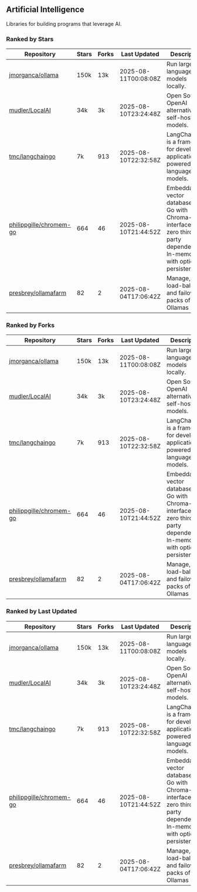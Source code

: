 ## Artificial Intelligence

Libraries for building programs that leverage AI.

### Ranked by Stars

| Repository | Stars | Forks | Last Updated | Description | 
|------------|-------|-------|--------------|-------------|
| [jmorganca/ollama](https://github.com/jmorganca/ollama) | 150k | 13k | 2025-08-11T00:08:08Z |  Run large language models locally. |
| [mudler/LocalAI](https://github.com/mudler/LocalAI) | 34k | 3k | 2025-08-10T23:24:48Z |  Open Source OpenAI alternative, self-host AI models. |
| [tmc/langchaingo](https://github.com/tmc/langchaingo) | 7k | 913 | 2025-08-10T22:32:58Z |  LangChainGo is a framework for developing applications powered by language models. |
| [philippgille/chromem-go](https://github.com/philippgille/chromem-go) | 664 | 46 | 2025-08-10T21:44:52Z |  Embeddable vector database for Go with Chroma-like interface and zero third-party dependencies. In-memory with optional persistence. |
| [presbrey/ollamafarm](https://github.com/presbrey/ollamafarm) | 82 | 2 | 2025-08-04T17:06:42Z |  Manage, load-balance, and failover packs of Ollamas |

### Ranked by Forks

| Repository | Stars | Forks | Last Updated | Description | 
|------------|-------|-------|--------------|-------------|
| [jmorganca/ollama](https://github.com/jmorganca/ollama) | 150k | 13k | 2025-08-11T00:08:08Z |  Run large language models locally. |
| [mudler/LocalAI](https://github.com/mudler/LocalAI) | 34k | 3k | 2025-08-10T23:24:48Z |  Open Source OpenAI alternative, self-host AI models. |
| [tmc/langchaingo](https://github.com/tmc/langchaingo) | 7k | 913 | 2025-08-10T22:32:58Z |  LangChainGo is a framework for developing applications powered by language models. |
| [philippgille/chromem-go](https://github.com/philippgille/chromem-go) | 664 | 46 | 2025-08-10T21:44:52Z |  Embeddable vector database for Go with Chroma-like interface and zero third-party dependencies. In-memory with optional persistence. |
| [presbrey/ollamafarm](https://github.com/presbrey/ollamafarm) | 82 | 2 | 2025-08-04T17:06:42Z |  Manage, load-balance, and failover packs of Ollamas |

### Ranked by Last Updated

| Repository | Stars | Forks | Last Updated | Description | 
|------------|-------|-------|--------------|-------------|
| [jmorganca/ollama](https://github.com/jmorganca/ollama) | 150k | 13k | 2025-08-11T00:08:08Z |  Run large language models locally. |
| [mudler/LocalAI](https://github.com/mudler/LocalAI) | 34k | 3k | 2025-08-10T23:24:48Z |  Open Source OpenAI alternative, self-host AI models. |
| [tmc/langchaingo](https://github.com/tmc/langchaingo) | 7k | 913 | 2025-08-10T22:32:58Z |  LangChainGo is a framework for developing applications powered by language models. |
| [philippgille/chromem-go](https://github.com/philippgille/chromem-go) | 664 | 46 | 2025-08-10T21:44:52Z |  Embeddable vector database for Go with Chroma-like interface and zero third-party dependencies. In-memory with optional persistence. |
| [presbrey/ollamafarm](https://github.com/presbrey/ollamafarm) | 82 | 2 | 2025-08-04T17:06:42Z |  Manage, load-balance, and failover packs of Ollamas |

